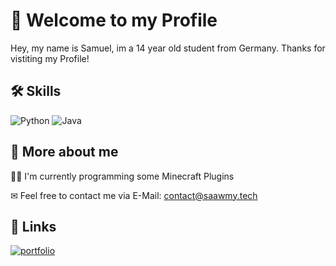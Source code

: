 
# 👋 Welcome to my Profile

Hey,
my name is Samuel, im a 14 year old student from Germany. Thanks for vistiting my Profile!


## 🛠 Skills

![Python](https://cdn.gamestacks.de/u/3tjxcA.png) ![Java](https://cdn.gamestacks.de/u/DnBNSD.png)



## 🧨 More about me
👩‍💻 I'm currently programming some Minecraft Plugins

✉ Feel free to contact me via E-Mail: contact@saawmy.tech




## 🔗 Links
[![portfolio](https://img.shields.io/badge/my_portfolio-000?style=for-the-badge&logo=ko-fi&logoColor=white)](https://saawmy.tech/portfolio)

